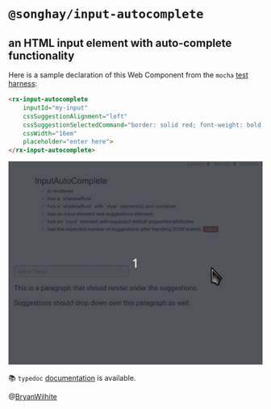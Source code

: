 # `@songhay/input-autocomplete`

## an HTML input element with auto-complete functionality

Here is a sample declaration of this Web Component from the `mocha` [test harness](./__tests__/index.html):

```html
<rx-input-autocomplete
    inputId="my-input"
    cssSuggestionAlignment="left"
    cssSuggestionSelectedCommand="border: solid red; font-weight: bold;"
    cssWidth="16em"
    placeholder="enter here">
</rx-input-autocomplete>
```

![component animated demo](../../docs/images/input-autocomplete.peek.gif)

📚 `typedoc` [documentation](https://bryanwilhite.github.io/songhay-web-components/input-autocomplete/) is available.

@[BryanWilhite](https://twitter.com/BryanWilhite)

